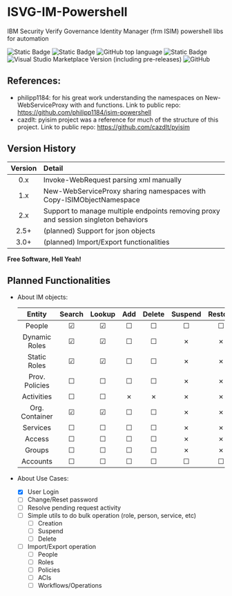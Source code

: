 # ISVG-IM-Powershell
IBM Security Verify Governance Identity Manager (frm ISIM) powershell libs for automation

![Static Badge](https://img.shields.io/badge/version-2.3.3c-green)
![Static Badge](https://img.shields.io/badge/status-on%20development-yellowgreen)
![GitHub top language](https://img.shields.io/github/languages/top/lvalovits/ISVG-IM-Powershell?logo=powershell)
![Static Badge](https://img.shields.io/badge/PowerShell-v5.1-blue?logo=powershell)
![Visual Studio Marketplace Version (including pre-releases)](https://img.shields.io/visual-studio-marketplace/v/ms-vscode.powershell?logo=visualstudiocode)
![GitHub](https://img.shields.io/github/license/lvalovits/ISVG-IM-Powershell)

## References:
 * philipp1184:	for his great work understanding the namespaces on New-WebServiceProxy with <Copy-ISIMObjectNamespace> and <Convert-2WSAttr> functions. Link to public repo: https://github.com/philipp1184/isim-powershell
* cazdlt:			pyisim project was a reference for much of the structure of this project. Link to public repo: https://github.com/cazdlt/pyisim

## Version History

|	Version	|	Detail																				|
|:---------:|:--------------------------------------------------------------------------------------|
|	0.x		|	Invoke-WebRequest parsing xml manually												|
|	1.x		|	New-WebServiceProxy sharing namespaces with Copy-ISIMObjectNamespace				|
|	2.x		|	Support to manage multiple endpoints removing proxy and session singleton behaviors	|
|   2.5+	|	(planned) Support for json objects													|
|   3.0+	|	(planned) Import/Export functionalities												|

**Free Software, Hell Yeah!**

## Planned Functionalities
- About IM objects:

	|	Entity			|	Search	|	Lookup	|	Add		|	Delete	|	Suspend	|	Restore	|	Modify	|
	|:-----------------:|:---------:|:---------:|:---------:|:---------:|:---------:|:---------:|:---------:|
	|	People			|	&#9745;	|	&#9745;	|	&#9744;	|	&#9744;	|	&#9744;	|	&#9744;	|	&#9744;	|
	|	Dynamic Roles	|	&#9745;	|	&#9745;	|	&#9744;	|	&#9744;	|	&cross;	|	&cross;	|	&#9744;	|
	|	Static Roles	|	&#9745;	|	&#9745;	|	&#9744;	|	&#9744;	|	&cross;	|	&cross;	|	&#9744;	|
	|	Prov. Policies	|	&#9744;	|	&#9744;	|	&#9744;	|	&#9744;	|	&cross;	|	&cross;	|	&#9744;	|
	|	Activities		|	&#9744;	|	&#9744;	|	&cross;	|	&cross;	|	&cross;	|	&cross;	|	&cross;	|
	|	Org. Container	|	&#9745;	|	&#9745;	|	&#9744;	|	&#9744;	|	&cross;	|	&cross;	|	&#9744;	|
	|	Services		|	&#9744;	|	&#9744;	|	&#9744;	|	&#9744;	|	&cross;	|	&cross;	|	&#9744;	|
	|	Access			|	&#9744;	|	&#9744;	|	&#9744;	|	&#9744;	|	&cross;	|	&cross;	|	&#9744;	|
	|	Groups			|	&#9744;	|	&#9744;	|	&#9744;	|	&#9744;	|	&cross;	|	&cross;	|	&#9744;	|
	|	Accounts		|	&#9744;	|	&#9744;	|	&#9744;	|	&#9744;	|	&#9744;	|	&#9744;	|	&#9744;	|

- About Use Cases:
	- [x] User Login
	- [ ] Change/Reset password
	- [ ] Resolve pending request activity
	- [ ] Simple utils to do bulk operation (role, person, service, etc)
		- [ ] Creation
		- [ ] Suspend
		- [ ] Delete
	- [ ] Import/Export operation
		- [ ] People
		- [ ] Roles
		- [ ] Policies
		- [ ] ACIs
		- [ ] Workflows/Operations
